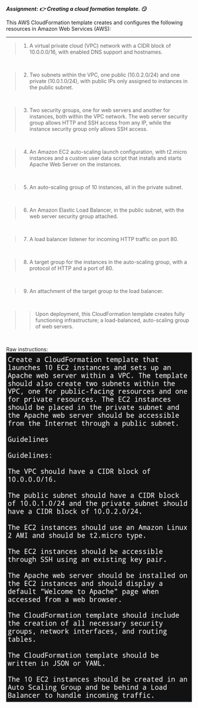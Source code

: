 **<em> Assignment: :point_right: Creating a cloud formation template. :smirk: </em>**

This AWS CloudFormation template creates and configures the following resources in Amazon Web Services (AWS):

---

> 1. A virtual private cloud (VPC) network with a CIDR block of 10.0.0.0/16, with enabled DNS support and hostnames.
<br/>

> 2. Two subnets within the VPC, one public (10.0.2.0/24) and one private (10.0.1.0/24), with public IPs only assigned to instances in the public subnet.
<br/> 

> 3. Two security groups, one for web servers and another for instances, both within the VPC network. The web server security group allows HTTP and SSH access from any IP, while the instance security group only allows SSH access.
<br/>

> 4. An Amazon EC2 auto-scaling launch configuration, with t2.micro instances and a custom user data script that installs and starts Apache Web Server on the instances.
<br/>

> 5. An auto-scaling group of 10 instances, all in the private subnet.
<br/>

> 6. An Amazon Elastic Load Balancer, in the public subnet, with the web server security group attached.
<br/>

> 7. A load balancer listener for incoming HTTP traffic on port 80.
<br/>

> 8. A target group for the instances in the auto-scaling group, with a protocol of HTTP and a port of 80.
<br/>

> 9. An attachment of the target group to the load balancer.
<br/>

>> Upon deployment, this CloudFormation template creates fully functioning infrastructure; a load-balanced, auto-scaling group of web servers.

<br/>

Raw instructions:
<br/>
<img
  src="https://github.com/Stevecmd/CloudForceKE/blob/1352d091239217d446ca942cd209d503c10f5a6f/Assignments/Assignment%201/Instructions.jpeg"
  alt="Assignment 1 instructions"
  title="Assignment 1"
  class="center"
  style="display: inline-block; margin: 10 auto; width='50%' height='50%'">

  